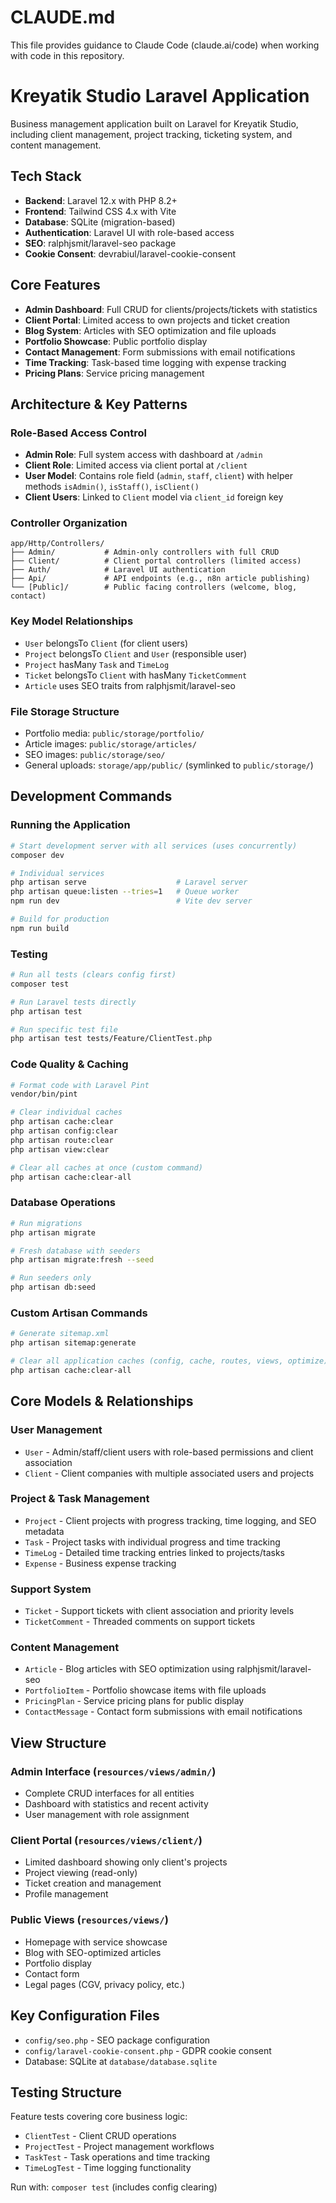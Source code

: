 # CLAUDE.md

This file provides guidance to Claude Code (claude.ai/code) when working with code in this repository.

# Kreyatik Studio Laravel Application

Business management application built on Laravel for Kreyatik Studio, including client management, project tracking, ticketing system, and content management.

## Tech Stack

- **Backend**: Laravel 12.x with PHP 8.2+
- **Frontend**: Tailwind CSS 4.x with Vite
- **Database**: SQLite (migration-based)
- **Authentication**: Laravel UI with role-based access
- **SEO**: ralphjsmit/laravel-seo package
- **Cookie Consent**: devrabiul/laravel-cookie-consent

## Core Features

- **Admin Dashboard**: Full CRUD for clients/projects/tickets with statistics
- **Client Portal**: Limited access to own projects and ticket creation
- **Blog System**: Articles with SEO optimization and file uploads
- **Portfolio Showcase**: Public portfolio display
- **Contact Management**: Form submissions with email notifications
- **Time Tracking**: Task-based time logging with expense tracking
- **Pricing Plans**: Service pricing management

## Architecture & Key Patterns

### Role-Based Access Control
- **Admin Role**: Full system access with dashboard at `/admin`
- **Client Role**: Limited access via client portal at `/client` 
- **User Model**: Contains role field (`admin`, `staff`, `client`) with helper methods `isAdmin()`, `isStaff()`, `isClient()`
- **Client Users**: Linked to `Client` model via `client_id` foreign key

### Controller Organization
```
app/Http/Controllers/
├── Admin/           # Admin-only controllers with full CRUD
├── Client/          # Client portal controllers (limited access)
├── Auth/            # Laravel UI authentication
├── Api/             # API endpoints (e.g., n8n article publishing)
└── [Public]/        # Public facing controllers (welcome, blog, contact)
```

### Key Model Relationships
- `User` belongsTo `Client` (for client users)
- `Project` belongsTo `Client` and `User` (responsible user)
- `Project` hasMany `Task` and `TimeLog`
- `Ticket` belongsTo `Client` with hasMany `TicketComment`
- `Article` uses SEO traits from ralphjsmit/laravel-seo

### File Storage Structure
- Portfolio media: `public/storage/portfolio/`
- Article images: `public/storage/articles/`
- SEO images: `public/storage/seo/`
- General uploads: `storage/app/public/` (symlinked to `public/storage/`)

## Development Commands

### Running the Application
```bash
# Start development server with all services (uses concurrently)
composer dev

# Individual services
php artisan serve                    # Laravel server
php artisan queue:listen --tries=1   # Queue worker
npm run dev                          # Vite dev server

# Build for production
npm run build
```

### Testing
```bash
# Run all tests (clears config first)
composer test

# Run Laravel tests directly
php artisan test

# Run specific test file
php artisan test tests/Feature/ClientTest.php
```

### Code Quality & Caching
```bash
# Format code with Laravel Pint
vendor/bin/pint

# Clear individual caches
php artisan cache:clear
php artisan config:clear
php artisan route:clear
php artisan view:clear

# Clear all caches at once (custom command)
php artisan cache:clear-all
```

### Database Operations
```bash
# Run migrations
php artisan migrate

# Fresh database with seeders
php artisan migrate:fresh --seed

# Run seeders only
php artisan db:seed
```

### Custom Artisan Commands
```bash
# Generate sitemap.xml
php artisan sitemap:generate

# Clear all application caches (config, cache, routes, views, optimize)
php artisan cache:clear-all
```

## Core Models & Relationships

### User Management
- `User` - Admin/staff/client users with role-based permissions and client association
- `Client` - Client companies with multiple associated users and projects

### Project & Task Management  
- `Project` - Client projects with progress tracking, time logging, and SEO metadata
- `Task` - Project tasks with individual progress and time tracking
- `TimeLog` - Detailed time tracking entries linked to projects/tasks
- `Expense` - Business expense tracking

### Support System
- `Ticket` - Support tickets with client association and priority levels
- `TicketComment` - Threaded comments on support tickets

### Content Management
- `Article` - Blog articles with SEO optimization using ralphjsmit/laravel-seo
- `PortfolioItem` - Portfolio showcase items with file uploads
- `PricingPlan` - Service pricing plans for public display
- `ContactMessage` - Contact form submissions with email notifications

## View Structure

### Admin Interface (`resources/views/admin/`)
- Complete CRUD interfaces for all entities
- Dashboard with statistics and recent activity
- User management with role assignment

### Client Portal (`resources/views/client/`)
- Limited dashboard showing only client's projects
- Project viewing (read-only)
- Ticket creation and management
- Profile management

### Public Views (`resources/views/`)
- Homepage with service showcase
- Blog with SEO-optimized articles
- Portfolio display
- Contact form
- Legal pages (CGV, privacy policy, etc.)

## Key Configuration Files

- `config/seo.php` - SEO package configuration
- `config/laravel-cookie-consent.php` - GDPR cookie consent
- Database: SQLite at `database/database.sqlite`

## Testing Structure

Feature tests covering core business logic:
- `ClientTest` - Client CRUD operations
- `ProjectTest` - Project management workflows  
- `TaskTest` - Task operations and time tracking
- `TimeLogTest` - Time logging functionality

Run with: `composer test` (includes config clearing)
